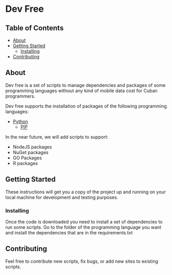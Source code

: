 # Dev Free

## Table of Contents

- [About](#about)
- [Getting Started](#getting_started)
    - [Installing](#installing)
- [Contributing](#contributing)

## About <a name = "about"></a>

Dev free is a set of scripts to manage dependencies and packages of some programming languages without any kind of mobile data cost for Cuban programmers.

Dev free supports the installation of packages of the following programming languages:

- [Python](./python/)
    - [PIP](./python/pip-free.py)

In the near future, we will add scripts to support:

- NodeJS packages
- NuGet packages
- GO Packages
- R packages

## Getting Started <a name = "getting_started"></a>

These instructions will get you a copy of the project up and running on your local machine for development and testing purposes. 


### Installing

Once the code is downloaded you need to install a set of dependencies to run some scripts. Go to the folder of the programming language you want and install the dependencies that are in the requirements.txt

## Contributing

Feel free to contribute new scripts, fix bugs, or add new sites to existing scripts.

